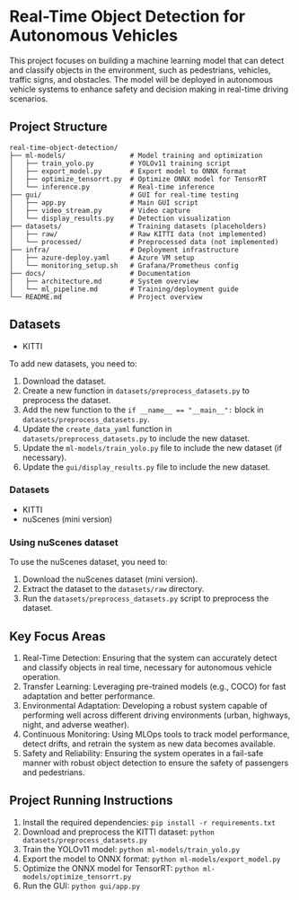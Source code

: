 # Real-Time Object Detection for Autonomous Vehicles

This project focuses on building a machine learning model that can detect and classify objects in the environment, such as pedestrians, vehicles, traffic signs, and obstacles. The model will be deployed in autonomous vehicle systems to enhance safety and decision making in real-time driving scenarios.

## Project Structure

```
real-time-object-detection/
├── ml-models/                # Model training and optimization
│   ├── train_yolo.py         # YOLOv11 training script
│   ├── export_model.py       # Export model to ONNX format
│   ├── optimize_tensorrt.py  # Optimize ONNX model for TensorRT
│   └── inference.py          # Real-time inference
├── gui/                      # GUI for real-time testing
│   ├── app.py                # Main GUI script
│   ├── video_stream.py       # Video capture
│   └── display_results.py    # Detection visualization
├── datasets/                 # Training datasets (placeholders)
│   ├── raw/                  # Raw KITTI data (not implemented)
│   └── processed/            # Preprocessed data (not implemented)
├── infra/                    # Deployment infrastructure
│   ├── azure-deploy.yaml     # Azure VM setup
│   └── monitoring_setup.sh   # Grafana/Prometheus config
├── docs/                     # Documentation
│   ├── architecture.md       # System overview
│   └── ml_pipeline.md        # Training/deployment guide
└── README.md                 # Project overview
```

## Datasets

*   KITTI

To add new datasets, you need to:

1.  Download the dataset.
2.  Create a new function in `datasets/preprocess_datasets.py` to preprocess the dataset.
3.  Add the new function to the `if __name__ == "__main__":` block in `datasets/preprocess_datasets.py`.
4.  Update the `create_data_yaml` function in `datasets/preprocess_datasets.py` to include the new dataset.
5.  Update the `ml-models/train_yolo.py` file to include the new dataset (if necessary).
6.  Update the `gui/display_results.py` file to include the new dataset.

### Datasets

*   KITTI
*   nuScenes (mini version)

### Using nuScenes dataset

To use the nuScenes dataset, you need to:

1.  Download the nuScenes dataset (mini version).
2.  Extract the dataset to the `datasets/raw` directory.
3.  Run the `datasets/preprocess_datasets.py` script to preprocess the dataset.

## Key Focus Areas

1.  Real-Time Detection: Ensuring that the system can accurately detect and classify objects in real time, necessary for autonomous vehicle operation.
2.  Transfer Learning: Leveraging pre-trained models (e.g., COCO) for fast adaptation and better performance.
3.  Environmental Adaptation: Developing a robust system capable of performing well across different driving environments (urban, highways, night, and adverse weather).
4.  Continuous Monitoring: Using MLOps tools to track model performance, detect drifts, and retrain the system as new data becomes available.
5.  Safety and Reliability: Ensuring the system operates in a fail-safe manner with robust object detection to ensure the safety of passengers and pedestrians.

## Project Running Instructions

1.  Install the required dependencies: `pip install -r requirements.txt`
2.  Download and preprocess the KITTI dataset: `python datasets/preprocess_datasets.py`
3.  Train the YOLOv11 model: `python ml-models/train_yolo.py`
4.  Export the model to ONNX format: `python ml-models/export_model.py`
5.  Optimize the ONNX model for TensorRT: `python ml-models/optimize_tensorrt.py`
6.  Run the GUI: `python gui/app.py`
